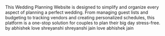 This Wedding Planning Website is designed to simplify and organize every aspect of planning a perfect wedding. From managing guest lists and budgeting to tracking vendors and creating personalized schedules, this platform is a one-stop solution for couples to plan their big day stress-free.
by abhishek love shreyanshi
shreyanshi jain love abhishek jain